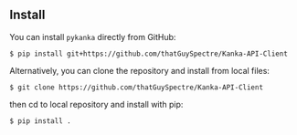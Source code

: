 ## Install

You can install `pykanka` directly from GitHub:

    $ pip install git+https://github.com/thatGuySpectre/Kanka-API-Client

Alternatively, you can clone the repository and install from local files:

    $ git clone https://github.com/thatGuySpectre/Kanka-API-Client

then cd to local repository and install with pip:

    $ pip install .